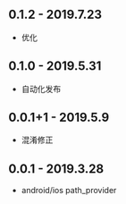 ## 0.1.2 - 2019.7.23

* 优化

## 0.1.0 - 2019.5.31

* 自动化发布

## 0.0.1+1 - 2019.5.9

* 混淆修正

## 0.0.1 - 2019.3.28

* android/ios path_provider
